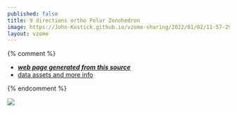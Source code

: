 ```yaml
---
published: false
title: 9 directions ortho Polar Zonohedron
image: https://John-Kostick.github.io/vzome-sharing/2022/01/02/11-57-29-9-directions-ortho-Polar-Zonohedron/9-directions-ortho-Polar-Zonohedron.png
layout: vzome
---
```


{% comment %}
 - [***web page generated from this source***][post]
 - [data assets and more info][github]

[post]: <https://John-Kostick.github.io/vzome-sharing/2022/01/02/9-directions-ortho-Polar-Zonohedron-11-57-29.html>
[github]: <https://github.com/John-Kostick/vzome-sharing/tree/main/2022/01/02/11-57-29-9-directions-ortho-Polar-Zonohedron/>
{% endcomment %}

<vzome-viewer style="width: 100%; height: 65vh;"
       src="https://John-Kostick.github.io/vzome-sharing/2022/01/02/11-57-29-9-directions-ortho-Polar-Zonohedron/9-directions-ortho-Polar-Zonohedron.vZome" >
  <img src="https://John-Kostick.github.io/vzome-sharing/2022/01/02/11-57-29-9-directions-ortho-Polar-Zonohedron/9-directions-ortho-Polar-Zonohedron.png" />
</vzome-viewer>
